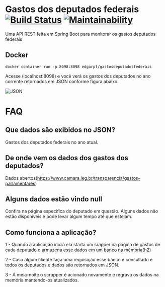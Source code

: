 # Gastos dos deputados federais [![Build Status](https://travis-ci.org/edgarpf/gastos-deputados-federais.svg?branch=master)](https://travis-ci.org/edgarpf/gastos-deputados-federais) [![Maintainability](https://api.codeclimate.com/v1/badges/2902440b44466c6c9ffa/maintainability)](https://codeclimate.com/github/edgarpf/gastos-deputados-federais/maintainability)
Uma API REST feita em Spring Boot para monitorar os gastos deputados federais

## Docker
```
docker container run -p 8098:8098 edgarpf/gastosdeputadosfederais
```

Acesse (localhost:8098) e você verá os gastos dos deputados no ano corrente retornados em JSON conforme figura abaixo.

![JSON](https://i.ibb.co/RBfB8Qd/Capturar.png)

# FAQ

## Que dados são exibidos no JSON?

Gastos dos deputados federais no ano atual.

## De onde vem os dados dos gastos dos deputados?

Dados abertos(https://www.camara.leg.br/transparencia/gastos-parlamentares)

## Alguns dados estão vindo null

Confira na página específica do deputado em questão. Alguns dados não estão disponíveis e pode levar algum tempo até que estejam.

## Como funciona a aplicação?

1 - Quando a aplicação inicia ela starta um srapper na página de gastos de cada deputado e armazena esse dados em um banco na mémoria(h2)

2 - Caso algum cliente faça uma requisição esse banco é consultado e todos os deputados e dados são retornados em JSON.

3 - Á meia-noite o scrapper é acionado novamente e regrava os dados na memória mantendo-os atualizados.




